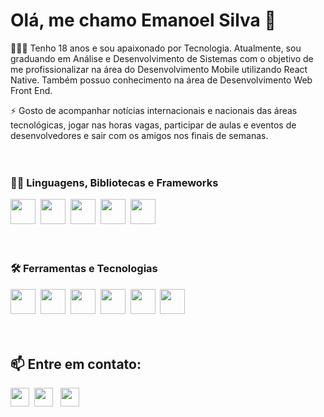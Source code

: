 # Olá, me chamo Emanoel Silva 👋

👨🏽‍💻 Tenho 18 anos e sou apaixonado por Tecnologia. Atualmente, sou graduando em Análise e Desenvolvimento de Sistemas com o objetivo de me profissionalizar na área do Desenvolvimento Mobile utilizando React Native. Também possuo conhecimento na área de Desenvolvimento Web Front End.

⚡ Gosto de acompanhar notícias internacionais e nacionais das áreas tecnológicas, jogar nas horas vagas, participar de aulas e eventos de desenvolvedores e sair com os amigos nos finais de semanas.<br><br><br>

### 👨‍💻 Linguagens, Bibliotecas e Frameworks

<!-- Languages, libs and frameworks -->
<img src="https://cdn.jsdelivr.net/gh/devicons/devicon/icons/html5/html5-original.svg" width="40" height="40"/>&nbsp;
<img src="https://cdn.jsdelivr.net/gh/devicons/devicon/icons/css3/css3-original.svg" width="40" height="40"/>&nbsp;
<img src="https://cdn.jsdelivr.net/gh/devicons/devicon/icons/javascript/javascript-original.svg" width="40" height="40"/>&nbsp;
<img src="https://cdn.jsdelivr.net/gh/devicons/devicon/icons/bootstrap/bootstrap-original.svg" width="40" height="40"/>&nbsp;
<img src="https://cdn.jsdelivr.net/gh/devicons/devicon/icons/react/react-original.svg" width="40" height="40"/>&nbsp;
<br><br><br>

### 🛠️ Ferramentas e Tecnologias

<!-- Tools Front-end -->
<img src="https://cdn.jsdelivr.net/gh/devicons/devicon/icons/git/git-original.svg" width="40" height="40"/>&nbsp;
<img src="https://cdn.jsdelivr.net/gh/devicons/devicon/icons/npm/npm-original-wordmark.svg" width="40" height="40"/>&nbsp;
<img src="https://cdn.jsdelivr.net/gh/devicons/devicon/icons/yarn/yarn-original.svg" width="40" height="40"/>&nbsp;
<img src="https://cdn.jsdelivr.net/gh/devicons/devicon/icons/github/github-original.svg" width="40" height="40"/>&nbsp;
<img src="https://cdn.jsdelivr.net/gh/devicons/devicon/icons/vscode/vscode-original.svg" width="40" height="40"/>&nbsp;
<img src="https://cdn.jsdelivr.net/gh/devicons/devicon/icons/androidstudio/androidstudio-original.svg" width="40" height="40"/>&nbsp;
<br><br><br>
<!-- My Portfolio -->
	
 ## 📫 Entre em contato: <br>
 
<div>
<a href="https://www.instagram.com/euemanuel.silva/" target="_blank"><img src="https://cdn-icons-png.flaticon.com/512/2111/2111463.png" style="width:30px;height:30px;" target="_blank"></a>&nbsp;
<a href="mailto:emanoelps09@gmail.com" target="_blank"><img src="https://cdn-icons-png.flaticon.com/512/5968/5968534.png" style="width:30px;height:30px;" target="_blank"></a> &nbsp;
	<a href="https://www.emanoelsilva.com/" target="_blank"><img src="https://cdn-icons-png.flaticon.com/512/2282/2282188.png" style="width:30px;height:30px;" target="_blank"></a>
</div>
